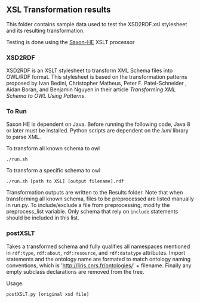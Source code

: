 ## XSL Transformation results
This folder contains sample data used to test the XSD2RDF.xsl stylesheet and its resulting transformation.

Testing is done using the [Saxon-HE](http://saxon.sourceforge.net/) XSLT processor

### XSD2RDF
XSD2RDF is an XSLT stylesheet to transform XML Schema files into OWL/RDF format. This stylesheet is based on the transformation patterns proposed by Ivan Bedini, Christopher Matheus, Peter F. Patel-Schneider , Aidan Boran, and Benjamin Nguyen in their article _Transforming XML Schema to OWL Using Patterns_.

### To Run
Saxon HE is dependent on Java. Before running the following code, Java 8 or later must be installed.
Python scripts are dependent on the _lxml_ library to parse XML.

To transform all known schema to owl
```
./run.sh
```
To transform a specific schema to owl
```
./run.sh [path to XSL] [output filename].rdf
```
Transformation outputs are written to the Results folder. Note that when transforming all known schema, files to be preprocessed are listed manually in run.py. To include/exclude a file from preprocessing, modify the preprocess_list variable. Only schema that rely on `include` statements should be included in this list.

### postXSLT
Takes a transformed schema and fully qualifies all namespaces mentioned in `rdf:type`, `rdf:about`, `rdf:resource`, and `rdf:datatype` attributes. Import statements and the ontology name are formated to match ontology naming conventions, which is 'http://liris.cnrs.fr/ontologies/' + filename. Finally any empty subclass declarations are removed from the tree.

Usage:
```
postXSLT.py [original xsd file]
```